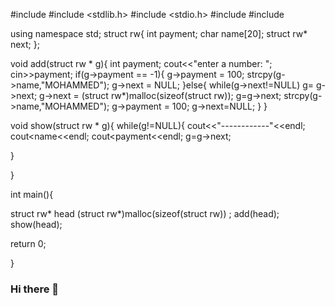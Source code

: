 #include <iostream>
 #include <stdlib.h>
 #include <stdio.h>
 #include <cstring>
#include <algorithm>
 
 using namespace std;
struct rw{
int payment;
char name[20];
struct rw*  next;
};


void add(struct rw * g){
  int payment;
  cout<<"enter a number: ";
  cin>>payment;
  if(g->payment == -1){
    g->payment = 100;
    strcpy(g->name,"MOHAMMED");
    g->next = NULL;
    }else{
    while(g->next!=NULL)
      g= g->next;
    g->next = (struct rw*)malloc(sizeof(struct rw));
    g=g->next;
    strcpy(g->name,"MOHAMMED");
     g->payment = 100;
  g->next=NULL;
  } 
}

 
void show(struct rw * g){
  while(g!=NULL){
    cout<<"------------"<<endl;
    cout<<g->name<<endl;
    cout<<g->payment<<endl;
    g=g->next;
    
  }
    
}
 
 int main(){
    
struct rw* head (struct rw*)malloc(sizeof(struct rw)) ;
   add(head);
   show(head);
    
  return 0;
  
 }
### Hi there 👋

<!--
**1M7D/1M7D** is a ✨ _special_ ✨ repository because its `README.md` (this file) appears on your GitHub profile.

Here are some ideas to get you started:

- 🔭 I’m currently working on ...
- 🌱 I’m currently learning ...
- 👯 I’m looking to collaborate on ...
- 🤔 I’m looking for help with ...
- 💬 Ask me about ...
- 📫 How to reach me: ...
- 😄 Pronouns: ...
- ⚡ Fun fact: ...
-->
